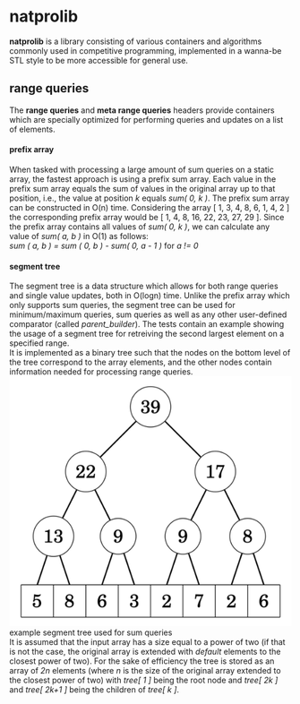 # natprolib<br/>

**natprolib** is a library consisting of various containers and algorithms commonly used in competitive programming, implemented in a wanna-be STL style to be more accessible for general use.  

## range queries<br/>

The **range queries** and **meta range queries** headers provide containers which are specially optimized for performing queries and updates on a list of elements.  
#### prefix array<br/>

When tasked with processing a large amount of sum queries on a static array, the fastest approach is using a prefix sum array. 
Each value in the prefix sum array equals the sum of values in the original array up to that position, i.e., the value at position _k_ equals _sum( 0, k )_. 
The prefix sum array can be constructed in O(n) time. Considering the array [ 1, 3, 4, 8, 6, 1, 4, 2 ] the corresponding prefix array would be [ 1, 4, 8, 16, 22, 23, 27, 29 ]. 
Since the prefix array contains all values of _sum( 0, k )_, we can calculate any value of _sum( a, b )_ in O(1) as follows:  
_sum ( a, b ) = sum ( 0, b ) - sum( 0, a - 1 )_ for _a != 0_  

#### segment tree<br/>

The segment tree is a data structure which allows for both range queries and single value updates, both in O(logn) time. 
Unlike the prefix array which only supports sum queries, the segment tree can be used for minimum/maximum queries, sum queries as well as any other user-defined comparator (called _parent_builder_). 
The tests contain an example showing the usage of a segment tree for retreiving the second largest element on a specified range.  
It is implemented as a binary tree such that the nodes on the bottom level of the tree correspond to the array elements, and the other nodes contain information needed for processing range queries.  
![segment tree](https://github.com/eddieavd/img/blob/main/segtree.png)  
example segment tree used for sum queries  
It is assumed that the input array has a size equal to a power of two (if that is not the case, the original array is extended with _default_ elements to the closest power of two). 
For the sake of efficiency the tree is stored as an array of _2n_ elements (where _n_ is the size of the original array extended to the closest power of two) with _tree[ 1 ]_ being the root node and _tree[ 2k ]_ and _tree[ 2k+1 ]_ being the children of _tree[ k ]_.
